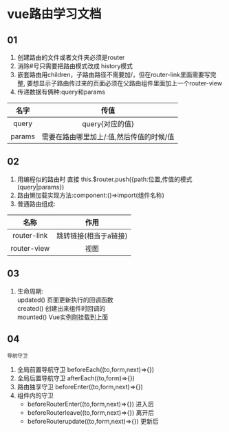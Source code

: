 # vue路由学习文档
## 01
1. 创建路由的文件或者文件夹必须是router
2. 消除#号只需要把路由模式改成 history模式
3. 嵌套路由用children，子路由路径不需要加/，但在router-link里面需要写完整,
要想显示子路由传过来的页面必须在父路由组件里面加上一个router-view
4. 传递数据有俩种:query和params  

|名字|传值|
|:---:|:---:|
|query|query{对应的值}|
|params|需要在路由哪里加上/:值,然后传值的时候/值
## 02
1. 用编程似的路由时 直接 this.$router.push({path:位置,传值的模式(query|params})
2. 路由懒加载实现方法:component:()=>import(组件名称)
3. 普通路由组成:

|名称|作用|
|:---:|:---:|
|router-link|跳转链接(相当于a链接)|
|router-view|视图|
## 03
1. 生命周期:  
    updated() 页面更新执行的回调函数  
    created()  创建出来组件时回调的  
    mounted()  Vue实例刚挂载到上面   
## 04
 `导航守卫`  

 1. 全局前置导航守卫 beforeEach((to,form,next)=>{})
 2. 全局后置导航守卫 afterEach((to,form)=>{})
 3. 路由独享守卫 beforeEnter((to,form,next)=>{})
 4. 组件内的守卫  
    + beforeRouterEnter((to,form,next)=>{}) 进入后
    + beforeRouterleave((to,form,next)=>{}) 离开后
    + beforeRouterupdate((to,form,next)=>{}) 更新后